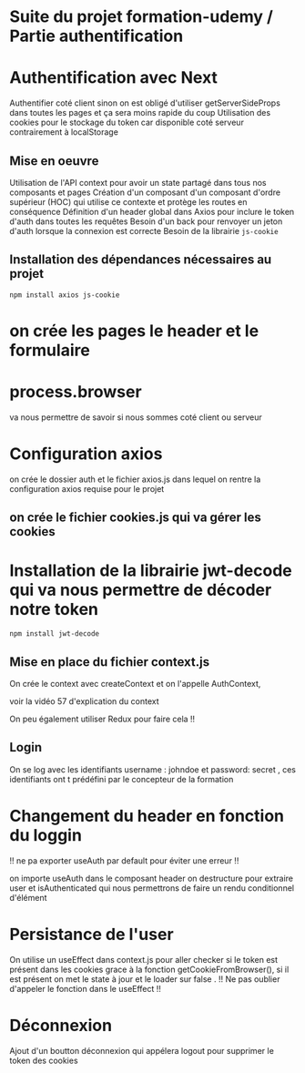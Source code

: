 # Suite du projet formation-udemy / Partie authentification

# Authentification avec Next

Authentifier coté client sinon on est obligé d'utiliser getServerSideProps dans toutes les pages et ça sera moins rapide du coup
Utilisation des cookies pour le stockage du token car disponible coté serveur contrairement à localStorage

## Mise en oeuvre

Utilisation de l'API context pour avoir un state partagé dans tous nos composants et pages
Création d'un composant d'un composant d'ordre supérieur (HOC) qui utilise ce contexte et protège les routes en conséquence
Définition d'un header global dans Axios pour inclure le token d'auth dans toutes les requêtes
Besoin d'un back pour renvoyer un jeton d'auth lorsque la connexion est correcte
Besoin de la librairie `js-cookie`

## Installation des dépendances nécessaires au projet

`npm install axios js-cookie`

# on crée les pages le header et le formulaire

# process.browser

va nous permettre de savoir si nous sommes coté client ou serveur

# Configuration axios

on crée le dossier auth et le fichier axios.js dans lequel on rentre la configuration axios requise pour le projet

## on crée le fichier cookies.js qui va gérer les cookies

# Installation de la librairie jwt-decode qui va nous permettre de décoder notre token

`npm install jwt-decode`

## Mise en place du fichier context.js

On crée le context avec createContext et on l'appelle AuthContext,

voir la vidéo 57 d'explication du context

On peu également utiliser Redux pour faire cela !!

## Login

On se log avec les identifiants username : johndoe et password: secret , ces identifiants ont t prédéfini par le concepteur de la formation

# Changement du header en fonction du loggin

!! ne pa exporter useAuth par default pour éviter une erreur !!

on importe useAuth dans le composant header on destructure pour extraire user et isAuthenticated qui nous permettrons de faire un rendu conditionnel d'élément

# Persistance de l'user

On utilise un useEffect dans context.js pour aller checker si le token est présent dans les cookies grace à la fonction getCookieFromBrowser(), si il est présent on met le state à jour et le loader sur false . !! Ne pas oublier d'appeler le fonction dans le useEffect !!

# Déconnexion

Ajout d'un boutton déconnexion qui appélera logout pour supprimer le token des cookies
